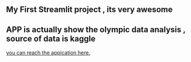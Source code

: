 ## My First Streamlit project , its very awesome
## APP is actually show the olympic data analysis , source of data is kaggle 

[you can reach the appication here.](https://shivam38391-olympicapp-app1-4poqrn.streamlitapp.com/)
